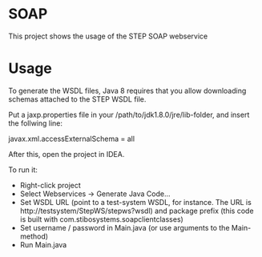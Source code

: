 # SOAP
This project shows the usage of the STEP SOAP webservice

# Usage
To generate the WSDL files, Java 8 requires that you allow downloading schemas attached to the STEP WSDL file.

Put a jaxp.properties file in your /path/to/jdk1.8.0/jre/lib-folder, and insert the follwing line:

javax.xml.accessExternalSchema = all

After this, open the project in IDEA.

To run it:

* Right-click project
* Select Webservices -> Generate Java Code...
* Set WSDL URL (point to a test-system WSDL, for instance. The URL is http://testsystem/StepWS/stepws?wsdl) and package prefix (this code is built with com.stibosystems.soapclientclasses)
* Set username / password in Main.java (or use arguments to the Main-method)
* Run Main.java
